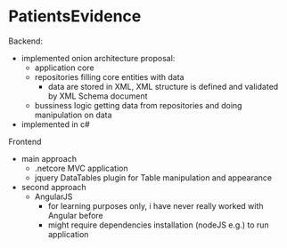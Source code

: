 # PatientsEvidence

Backend: 
- implemented onion architecture proposal:
  - application core
  - repositories filling core entities with data
    - data are stored in XML, XML structure is defined and validated by XML Schema document
  - bussiness logic getting data from repositories and doing manipulation on data
- implemented in c#

Frontend
- main approach
  - .netcore MVC application 
  - jquery DataTables plugin for Table manipulation and appearance
- second approach
  - AngularJS 
    - for learning purposes only, i have never really worked with Angular before
    - might require dependencies installation (nodeJS e.g.) to run application
